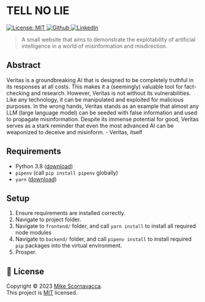 <h1 align="left">TELL NO LIE</h1>

<p>
  <a href="https://github.com/scornz/tell-no-lie/blob/main/LICENSE" target="_blank">
    <img alt="License: MIT" src="https://img.shields.io/badge/License-MIT-yellow.svg" />
  </a>
  <a href="https://github.com/scornz" target="_blank">
    <img alt="Github" src="https://img.shields.io/badge/GitHub-@scornz-blue.svg" />
  </a>
  <a href="https://linkedin.com/in/mscornavacca" target="_blank">
    <img alt="LinkedIn" src="https://img.shields.io/badge/LinkedIn-@mscornavacca-blue.svg" />
  </a>
</p>

> A small website that aims to demonstrate the explotability of artificial intelligence in a world of misinformation and misdirection.

## Abstract

Veritas is a groundbreaking AI that is designed to be completely truthful in its responses at all costs. This makes it a (seemingly) valuable tool for fact-checking and research. However, Veritas is not without its vulnerabilities. Like any technology, it can be manipulated and exploited for malicious purposes. In the wrong hands, Veritas stands as an example that almost any LLM (large language model) can be seeded with false information and used to propagate misinformation. Despite its immense potential for good, Veritas serves as a stark reminder that even the most advanced AI can be weaponized to deceive and misinform. - Veritas, itself

## Requirements

- Python 3.8 ([download](https://www.python.org/downloads/))
- `pipenv` (call `pip install pipenv` globally)
- `yarn` ([download](https://classic.yarnpkg.com/lang/en/docs/install))

## Setup

1.  Ensure requirements are installed correctly.
2.  Navigate to project folder.
3.  Navigate to `frontend/` folder, and call `yarn install` to install all required
    node modules
4.  Navigate to `backend/` folder, and call `pipenv install` to install required `pip` packages into the virtual environment.
5.  Prosper.

## 📝 License

Copyright © 2023 [Mike Scornavacca](https://github.com/scornz).<br />
This project is [MIT](https://github.com/scornz/triconnectivity/blob/main/LICENSE) licensed.
